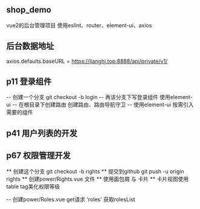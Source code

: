 ## shop_demo
vue2的后台管理项目
使用eslint、router、element-ui、axios
## 后台数据地址
axios.defaults.baseURL = https://lianghj.top:8888/api/private/v1/

## p11 登录组件
-- 创建一个分支
git checkout -b login
-- 再该分支下写登录组件
使用element-ui
-- 在根目录下创建路由
创建路由、路由导航守卫
-- 使用element-ui
按需引入需要的组件

## p41 用户列表的开发

## p67 权限管理开发
** 创建这个分支 git checkout -b rights
** 提交到github git push -u origin rights
** 创建power/Rights.vue 文件
** 使用面包屑 与 卡片
** 卡片视图使用table tag美化权限等级

-- 创建power/Roles.vue
get请求 'roles' 获取rolesList
